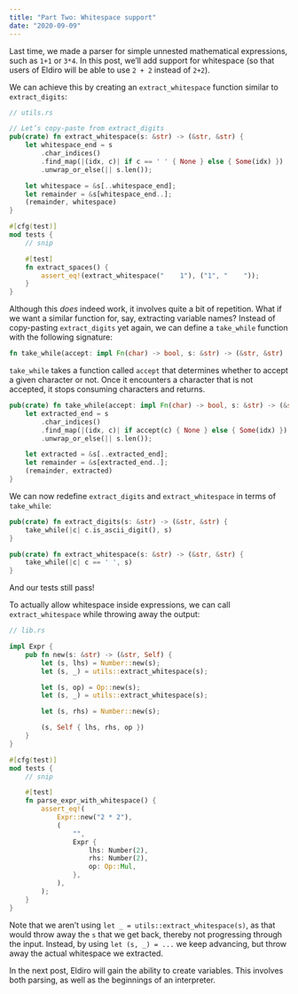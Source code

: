```yaml
---
title: "Part Two: Whitespace support"
date: "2020-09-09"
---
```


Last time, we made a parser for simple unnested mathematical expressions, such as `1+1` or `3*4`. In this post, we’ll add support for whitespace (so that users of Eldiro will be able to use `2 + 2` instead of `2+2`).

We can achieve this by creating an `extract_whitespace` function similar to `extract_digits`:

```rust
// utils.rs

// Let’s copy-paste from extract_digits
pub(crate) fn extract_whitespace(s: &str) -> (&str, &str) {
    let whitespace_end = s
        .char_indices()
        .find_map(|(idx, c)| if c == ' ' { None } else { Some(idx) })
        .unwrap_or_else(|| s.len());

    let whitespace = &s[..whitespace_end];
    let remainder = &s[whitespace_end..];
    (remainder, whitespace)
}

#[cfg(test)]
mod tests {
    // snip

    #[test]
    fn extract_spaces() {
        assert_eq!(extract_whitespace("    1"), ("1", "    "));
    }
}
```

Although this *does* indeed work, it involves quite a bit of repetition. What if we want a similar function for, say, extracting variable names? Instead of copy-pasting `extract_digits` yet again, we can define a `take_while` function with the following signature:

```rust
fn take_while(accept: impl Fn(char) -> bool, s: &str) -> (&str, &str)
```

`take_while` takes a function called `accept` that determines whether to accept a given character or not. Once it encounters a character that is not accepted, it stops consuming characters and returns.

```rust
pub(crate) fn take_while(accept: impl Fn(char) -> bool, s: &str) -> (&str, &str) {
    let extracted_end = s
        .char_indices()
        .find_map(|(idx, c)| if accept(c) { None } else { Some(idx) })
        .unwrap_or_else(|| s.len());

    let extracted = &s[..extracted_end];
    let remainder = &s[extracted_end..];
    (remainder, extracted)
}
```

We can now redefine `extract_digits` and `extract_whitespace` in terms of `take_while`:

```rust
pub(crate) fn extract_digits(s: &str) -> (&str, &str) {
    take_while(|c| c.is_ascii_digit(), s)
}

pub(crate) fn extract_whitespace(s: &str) -> (&str, &str) {
    take_while(|c| c == ' ', s)
}
```

And our tests still pass!

To actually allow whitespace inside expressions, we can call `extract_whitespace` while throwing away the output:

```rust
// lib.rs

impl Expr {
    pub fn new(s: &str) -> (&str, Self) {
        let (s, lhs) = Number::new(s);
        let (s, _) = utils::extract_whitespace(s);

        let (s, op) = Op::new(s);
        let (s, _) = utils::extract_whitespace(s);

        let (s, rhs) = Number::new(s);

        (s, Self { lhs, rhs, op })
    }
}

#[cfg(test)]
mod tests {
    // snip

    #[test]
    fn parse_expr_with_whitespace() {
        assert_eq!(
            Expr::new("2 * 2"),
            (
                "",
                Expr {
                    lhs: Number(2),
                    rhs: Number(2),
                    op: Op::Mul,
                },
            ),
        );
    }
}
```

Note that we aren’t using `let _ = utils::extract_whitespace(s)`, as that would throw away the `s` that we get back, thereby not progressing through the input. Instead, by using `let (s, _) = ...` we keep advancing, but throw away the actual whitespace we extracted.

In the next post, Eldiro will gain the ability to  create variables. This involves both parsing, as well as the beginnings of an interpreter.
